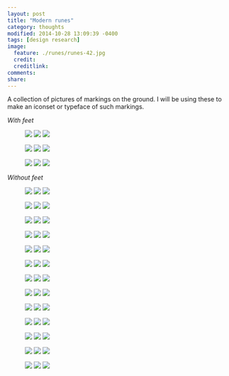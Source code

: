 ```yaml
---
layout: post
title: "Modern runes"
category: thoughts
modified: 2014-10-28 13:09:39 -0400
tags: [design research]
image:
  feature: ./runes/runes-42.jpg
  credit: 
  creditlink: 
comments: 
share: 
---
```


A collection of pictures of markings on the ground. I will be using these to make an iconset or typeface of such markings.

_With feet_
<figure class="third">
	<img src="/images/runes/runes-01.jpg">
	<img src="/images/runes/runes-02.jpg">
	<img src="/images/runes/runes-03.jpg">
</figure>
<figure class="third">
	<img src="/images/runes/runes-04.jpg">
	<img src="/images/runes/runes-05.jpg">
	<img src="/images/runes/runes-06.jpg">
</figure>
<figure class="third">
	<img src="/images/runes/runes-07.jpg">
	<img src="/images/runes/runes-08.jpg">
	<img src="/images/runes/runes-08.jpg">
</figure>

_Without feet_
<figure class="third">
	<img src="/images/runes/runes-09.jpg">
	<img src="/images/runes/runes-10.jpg">
	<img src="/images/runes/runes-11.jpg">
</figure>

<figure class="third">
	<img src="/images/runes/runes-12.jpg">
	<img src="/images/runes/runes-13.jpg">
	<img src="/images/runes/runes-14.jpg">
</figure>
<figure class="third">
	<img src="/images/runes/runes-15.jpg">
	<img src="/images/runes/runes-16.jpg">
	<img src="/images/runes/runes-17.jpg">
</figure>
<figure class="third">
	<img src="/images/runes/runes-18.jpg">
	<img src="/images/runes/runes-19.jpg">
	<img src="/images/runes/runes-20.jpg">
</figure>

<figure class="third">
	<img src="/images/runes/runes-21.jpg">
	<img src="/images/runes/runes-22.jpg">
	<img src="/images/runes/runes-23.jpg">
</figure>
<figure class="third">
	<img src="/images/runes/runes-24.jpg">
	<img src="/images/runes/runes-25.jpg">
	<img src="/images/runes/runes-26.jpg">
</figure>
<figure class="third">
	<img src="/images/runes/runes-27.jpg">
	<img src="/images/runes/runes-28.jpg">
	<img src="/images/runes/runes-29.jpg">
</figure>
<figure class="third">
	<img src="/images/runes/runes-30.jpg">
	<img src="/images/runes/runes-31.jpg">
	<img src="/images/runes/runes-32.jpg">
</figure>
<figure class="third">
	<img src="/images/runes/runes-33.jpg">
	<img src="/images/runes/runes-34.jpg">
	<img src="/images/runes/runes-35.jpg">
</figure>
<figure class="third">
	<img src="/images/runes/runes-36.jpg">
	<img src="/images/runes/runes-37.jpg">
	<img src="/images/runes/runes-38.jpg">
</figure>
<figure class="third">
	<img src="/images/runes/runes-39.jpg">
	<img src="/images/runes/runes-40.jpg">
	<img src="/images/runes/runes-41.jpg">
</figure>
<figure class="third">
	<img src="/images/runes/runes-43.jpg">
	<img src="/images/runes/runes-44.jpg">
	<img src="/images/runes/runes-45.jpg">
</figure>
<figure class="third">
	<img src="/images/runes/runes-46.jpg">
	<img src="/images/runes/runes-47.jpg">
	<img src="/images/runes/runes-48.jpg">
</figure>